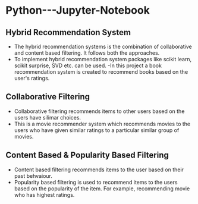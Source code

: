 # Python---Jupyter-Notebook

## Hybrid Recommendation System

- The hybrid recommendation systems is the combination of collaborative and content based filtering. It follows both the approaches.
- To implement hybrid recommendation system packages like scikit learn, scikit surprise, SVD etc. can be used.
-In this project a book recommendation system is created to recommend books based on the user's ratings.

## Collaborative Filtering

- Collaborative filtering recommends items to other users based on the users have silimar choices.
- This is a movie recommender system which recommends movies to the users who have given similar ratings to a particular similar group of movies.

## Content Based & Popularity Based Filtering

- Content based filtering recommends items to the user based on their past behvaiour.
- Popularity based filtering is used to recommend items to the users based on the popularity of the item. For example, recommending movie who has highest ratings.
